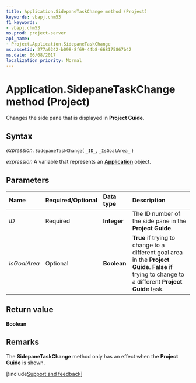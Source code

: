 ```yaml
---
title: Application.SidepaneTaskChange method (Project)
keywords: vbapj.chm53
f1_keywords:
- vbapj.chm53
ms.prod: project-server
api_name:
- Project.Application.SidepaneTaskChange
ms.assetid: 277a9242-b098-8f69-44b8-668175867b42
ms.date: 06/08/2017
localization_priority: Normal
---
```



# Application.SidepaneTaskChange method (Project)

Changes the side pane that is displayed in  **Project Guide**.


## Syntax

_expression_. `SidepaneTaskChange`( `_ID_`, `_IsGoalArea_` )

_expression_ A variable that represents an **[Application](Project.Application.md)** object.


## Parameters



|Name|Required/Optional|Data type|Description|
|:-----|:-----|:-----|:-----|
| _ID_|Required|**Integer**|The ID number of the side pane in the  **Project Guide**.|
| _IsGoalArea_|Optional|**Boolean**|**True** if trying to change to a different goal area in the **Project Guide**.  **False** if trying to change to a different **Project Guide** task.|

## Return value

 **Boolean**


## Remarks

The  **SidepaneTaskChange** method only has an effect when the **Project Guide** is shown.

[!include[Support and feedback](~/includes/feedback-boilerplate.md)]